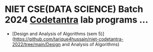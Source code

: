 # NIET CSE(DATA SCIENCE) Batch 2024 [Codetantra](https://niet.codetantra.com/secure/home.jsp) lab programs ...
- [Design and Analysis of Algorithms (sem 5)](https://github.com/tarique4hussain/niet-codetantra-2022/tree/main/Design and Analysis of Algorithms)
